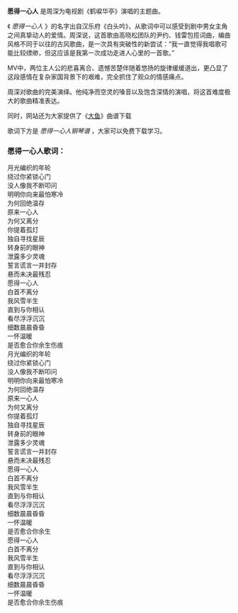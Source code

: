 

**愿得一心人** 是周深为电视剧《鹤唳华亭》演唱的主题曲。

《 _愿得一心人_
》的名字出自汉乐府《白头吟》，从歌词中可以感受到剧中男女主角之间真挚动人的爱情。周深说，这首歌由高晓松团队的尹约、钱雷包揽词曲，编曲风格不同于以往的古风歌曲，是一次具有突破性的新尝试：“我一直觉得我唱歌可能比较缥缈，但这应该是我第一次成功走进人心里的一首歌。”

MV中，两位主人公的悲喜离合、遗憾苦楚伴随着悠扬的旋律缓缓道出，更凸显了这段感情在复杂家国背景下的艰难，完全抓住了观众的情感痛点。

周深对歌曲的完美演绎。他纯净而空灵的嗓音以及饱含深情的演唱，将这首难度极大的歌曲精准表达。

同时，网站还为大家提供了《[大鱼](Music-6983-大鱼-周深.html "大鱼")》曲谱下载

歌词下方是 _愿得一心人钢琴谱_ ，大家可以免费下载学习。

### 愿得一心人歌词：

月光编织的年轮  
绕过你紧锁心门  
没人像我不断叩问  
明明你向来最怕寒冷  
为何回绝温存  
原来一心人  
为何又离分  
你提着孤灯  
独自寻找星辰  
转身前的眼神  
泄露多少灵魂  
誓言谎言一并封存  
悬而未决最残忍  
愿得一心人  
白首不离分  
我风雪半生  
直到与你相认  
看尽浮浮沉沉  
细数晨晨昏昏  
一怀温暖  
是否愈合你余生伤痕  
月光编织的年轮  
绕过你紧锁心门  
没人像我不断叩问  
明明你向来最怕寒冷  
为何回绝温存  
原来一心人  
为何又离分  
你提着孤灯  
独自寻找星辰  
转身前的眼神  
泄露多少灵魂  
誓言谎言一并封存  
悬而未决最残忍  
愿得一心人  
白首不离分  
我风雪半生  
直到与你相认  
看尽浮浮沉沉  
细数晨晨昏昏  
一怀温暖  
是否愈合你余生  
愿得一心人  
白首不离分  
我风雪半生  
直到与你相认  
看尽浮浮沉沉  
细数晨晨昏昏  
一怀温暖  
是否愈合你余生伤痕

